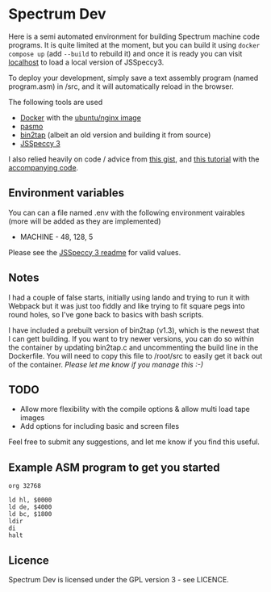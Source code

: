 # Spectrum Dev

Here is a semi automated environment for building Spectrum machine code programs. It is quite limited at the moment, but you can build it using ```docker compose up``` (add ```--build``` to rebuild it) and once it is ready you can visit [localhost](http://localhost) to load a local version of JSSpeccy3.

To deploy your development, simply save a text assembly program (named program.asm) in /src, and it will automatically reload in the browser.

The following tools are used

* [Docker](https://www.docker.com/) with the [ubuntu/nginx image](https://hub.docker.com/r/ubuntu/nginx)
* [pasmo](https://pasmo.speccy.org/)
* [bin2tap](http://zeroteam.sk/bin2tap.html) (albeit an old version and building it from source)
* [JSSpeccy 3](https://github.com/gasman/jsspeccy3)

I also relied heavily on code / advice from [this gist](https://gist.github.com/wesort/fabf99b0d4c06093057ac7e3cdcd38fd), and [this tutorial](https://benjamin.computer/posts/2022-04-22-ZX-coding.html) with the [accompanying code](https://github.com/OniDaito/speccy).

## Environment variables

You can can a file named .env with the following environment vairables (more will be added as they are implemented)

* MACHINE - 48, 128, 5

Please see the [JSSpeccy 3 readme](https://github.com/gasman/jsspeccy3#embedding) for valid values.

## Notes

I had a couple of false starts, initially using lando and trying to run it with Webpack but it was just too fiddly and like trying to fit square pegs into round holes, so I've gone back to basics with bash scripts.

I have included a prebuilt version of bin2tap (v1.3), which is the newest that I can gett building. If you want to try newer versions, you can do so within the container by updating bin2tap.c and uncommenting the build line in the Dockerfile. You will need to copy this file to /root/src to easily get it back out of the container. *Please let me know if you manage this :-)*

## TODO

* Allow more flexibility with the compile options & allow multi load tape images
* Add options for including basic and screen files

Feel free to submit any suggestions, and let me know if you find this useful. 

## Example ASM program to get you started

```
org 32768

ld hl, $0000
ld de, $4000
ld bc, $1800
ldir
di
halt
```

## Licence

Spectrum Dev is licensed under the GPL version 3 - see LICENCE.
